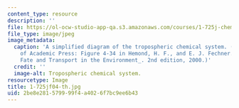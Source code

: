```yaml
---
content_type: resource
description: ''
file: https://ol-ocw-studio-app-qa.s3.amazonaws.com/courses/1-725j-chemicals-in-the-environment-fate-and-transport-fall-2004/2be8e281579999f4a4026f7bc9ee6b43_1-725jf04-th.jpg
file_type: image/jpeg
image_metadata:
  caption: 'A simplified diagram of the tropospheric chemical system. (Image courtesy
    of Academic Press: Figure 4-34 in Hemond, H. F., and E. J. Fechner. _Chemical
    Fate and Transport in the Environment_. 2nd edition, 2000.)'
  credit: ''
  image-alt: Tropospheric chemical system.
resourcetype: Image
title: 1-725jf04-th.jpg
uid: 2be8e281-5799-99f4-a402-6f7bc9ee6b43
---
```

